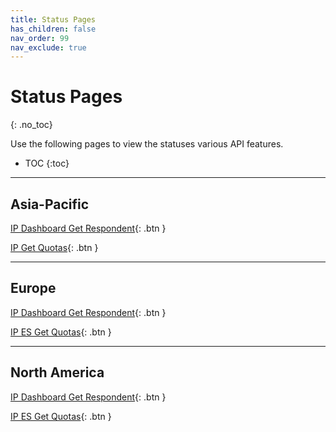 ```yaml
---
title: Status Pages
has_children: false
nav_order: 99
nav_exclude: true
---
```


# Status Pages
{: .no_toc}

Use the following pages to view the statuses various API features.

* TOC
{:toc}

---

## Asia-Pacific

[IP Dashboard Get Respondent](http://stats.pingdom.com/oushrv8s0ynu/5418829){: .btn }

[IP Get Quotas](http://stats.pingdom.com/oushrv8s0ynu/5418881){: .btn }

---

## Europe

[IP Dashboard Get Respondent](http://stats.pingdom.com/oushrv8s0ynu/5418817){: .btn }

[IP ES Get Quotas](http://stats.pingdom.com/oushrv8s0ynu/5418846){: .btn }

---

## North America

[IP Dashboard Get Respondent](http://stats.pingdom.com/oushrv8s0ynu/4534068){: .btn }

[IP ES Get Quotas](http://stats.pingdom.com/oushrv8s0ynu/5418836){: .btn }
